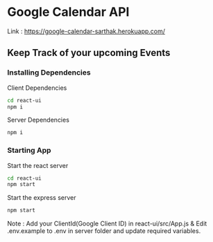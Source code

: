 # Google Calendar API

Link : https://google-calendar-sarthak.herokuapp.com/

## Keep Track of your upcoming Events

### Installing Dependencies

Client Dependencies

```sh
cd react-ui
npm i
```

Server Dependencies

```sh
npm i
```

### Starting App

Start the react server

```sh
cd react-ui
npm start
```

Start the express server

```sh
npm start
```

Note : Add your ClientId(Google Client ID) in react-ui/src/App.js & Edit .env.example to .env in server folder and update required variables.
